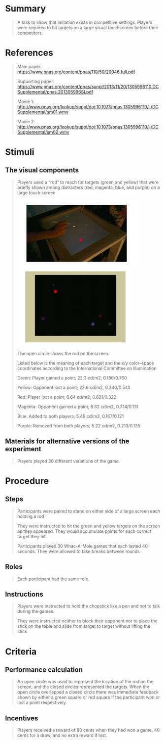 # Summary
> A task to show that imitation exists in competitive settings. Players were required to hit targets on a large visual touchscreen before their competitors.

# References
> Main paper: https://www.pnas.org/content/pnas/110/50/20046.full.pdf
> 
> Supporting paper: https://www.pnas.org/content/pnas/suppl/2013/11/20/1305996110.DCSupplemental/pnas.201305996SI.pdf
> 
> Movie 1: http://www.pnas.org/lookup/suppl/doi:10.1073/pnas.1305996110/-/DCSupplemental/sm01.wmv
> 
> Movie 2: http://www.pnas.org/lookup/suppl/doi:10.1073/pnas.1305996110/-/DCSupplemental/sm02.wmv 

# Stimuli
## The visual components
> Players used a “rod” to reach for targets (green and yellow) that were briefly shown among distracters (red, magenta, blue, and purple) on a large touch screen
> 
> ![Whac1](images/Whac1.png)
> ![Whac2](images/Whac2.png)
> 
> The open circle shows the rod on the screen.
> 
> Listed below is the meaning of each target and the x/y color–space coordinates according to the International Committee on Illumination 
> 
> Green: Player gained a point;  22.3 cd/m2, 0.186/0.760
> 
> Yellow: Opponent lost a point; 22.6 cd/m2, 0.340/0.545
> 
> Red: Player lost a point; 6.64 cd/m2, 0.621/0.322
> 
> Magenta: Opponent gained a point; 6.32 cd/m2, 0.314/0.131
> 
> Blue: Added to both players; 5.49 cd/m2, 0.167/0.121
> 
> Purple: Removed from both players; 5.22 cd/m2, 0.213/0.135

## Materials for alternative versions of the experiment 
> Players played 30 different variations of the game.

# Procedure
## Steps
> Participants were paired to stand on either side of a large screen each holding a rod
> 
> They were instructed to hit the green and yellow targets on the screen as they appeared. They would accumulate points for each correct target they hit.
> 
> Participants played 30 Whac-A-Mole games that each lasted 40 seconds. They were allowed to take breaks between rounds

## Roles 
> Each participant had the same role.

## Instructions
> Players were instructed to hold the chopstick like a pen and not to talk during the games. 
> 
> They were instructed neither to block their opponent nor to place the stick on the table and slide from target to target without lifting the stick

# Criteria
## Performance calculation
> An open circle was used to represent the location of the rod on the screen, and the closed circles represented the targets. When the open circle overlapped a closed circle there was immediate feedback shown by either a green square or red square if the participant won or lost a point respectively.

## Incentives
> Players received a reward of 80 cents when they had won a game, 40 cents for a draw, and no extra reward if lost.
